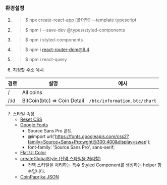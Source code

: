 ### 환경설정
1. > $ npx create-react-app [폴더명] --template typescript
2. > $ npm i --save-dev @types/styled-components
3. > $ npm i styled-components
4. > $ npm i react-router-dom@6.4
5. > $ npm i react-query

6. 지정할 주소 예시

|경로|설명|예시|
|---|---|---|
|/|All coins||
|/:id|BitCoin(btc) => Coin Detail|`/btc/information`, `btc/chart`|

7. 스타일 속성
    - [Reset CSS](https://github.com/zacanger/styled-reset/blob/master/src/index.ts)
    - [Google Fonts](https://fonts.google.com)
        - Source Sans Pro 폰트
        - @import url('https://fonts.googleapis.com/css2?family=Source+Sans+Pro:wght@300;400&display=swap');
        - font-family: 'Source Sans Pro', sans-serif;
    - [Flat UI Color](https://flatuicolors.com/palette/gb)
    - [createGlobalStyle (전역 스타일을 처리함)](https://styled-components.com/docs/api#createglobalstyle)
        - 전역 스타일을 처리하는 특수 Styled Component를 생성하는 helper 함수입니다.
    - [CoinPaprika JSON](https://api.coinpaprika.com/v1/coins)